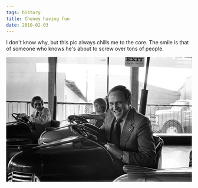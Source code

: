 ```yaml
---
tags: history
title: Cheney having fun
date: 2010-02-03
---
```


I don't know why, but this pic always chills me to the core. The smile is that of someone who knows he's about to screw over tons of people.

![cheney](https://raw.githubusercontent.com/muneer78/muneer78.github.io/master/images/cheney.jpg)